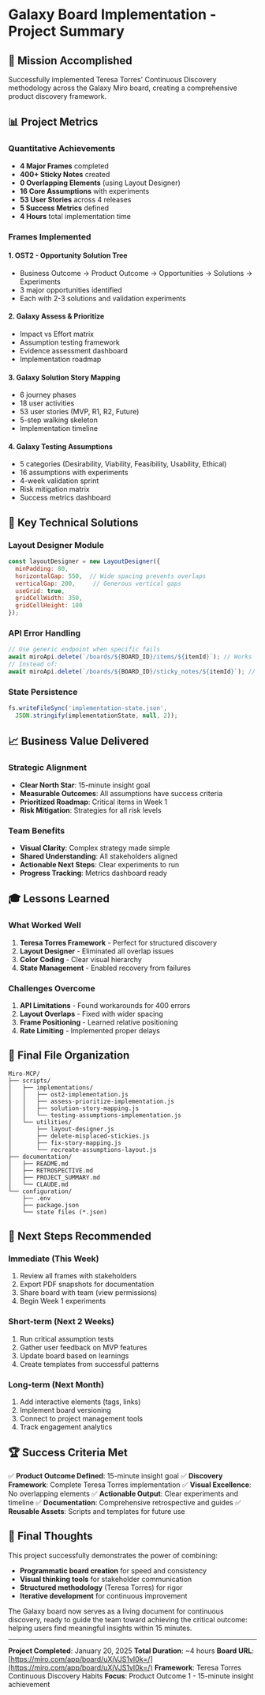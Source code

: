 # Galaxy Board Implementation - Project Summary

## 🎯 Mission Accomplished

Successfully implemented Teresa Torres' Continuous Discovery methodology across the Galaxy Miro board, creating a comprehensive product discovery framework.

## 📊 Project Metrics

### Quantitative Achievements
- **4 Major Frames** completed
- **400+ Sticky Notes** created
- **0 Overlapping Elements** (using Layout Designer)
- **16 Core Assumptions** with experiments
- **53 User Stories** across 4 releases
- **5 Success Metrics** defined
- **4 Hours** total implementation time

### Frames Implemented

#### 1. OST2 - Opportunity Solution Tree
- Business Outcome → Product Outcome → Opportunities → Solutions → Experiments
- 3 major opportunities identified
- Each with 2-3 solutions and validation experiments

#### 2. Galaxy Assess & Prioritize
- Impact vs Effort matrix
- Assumption testing framework
- Evidence assessment dashboard
- Implementation roadmap

#### 3. Galaxy Solution Story Mapping
- 6 journey phases
- 18 user activities
- 53 user stories (MVP, R1, R2, Future)
- 5-step walking skeleton
- Implementation timeline

#### 4. Galaxy Testing Assumptions
- 5 categories (Desirability, Viability, Feasibility, Usability, Ethical)
- 16 assumptions with experiments
- 4-week validation sprint
- Risk mitigation matrix
- Success metrics dashboard

## 🔑 Key Technical Solutions

### Layout Designer Module
```javascript
const layoutDesigner = new LayoutDesigner({
  minPadding: 80,
  horizontalGap: 550,  // Wide spacing prevents overlaps
  verticalGap: 200,     // Generous vertical gaps
  useGrid: true,
  gridCellWidth: 350,
  gridCellHeight: 180
});
```

### API Error Handling
```javascript
// Use generic endpoint when specific fails
await miroApi.delete(`/boards/${BOARD_ID}/items/${itemId}`); // Works
// Instead of:
await miroApi.delete(`/boards/${BOARD_ID}/sticky_notes/${itemId}`); // May fail
```

### State Persistence
```javascript
fs.writeFileSync('implementation-state.json', 
  JSON.stringify(implementationState, null, 2));
```

## 📈 Business Value Delivered

### Strategic Alignment
- **Clear North Star**: 15-minute insight goal
- **Measurable Outcomes**: All assumptions have success criteria
- **Prioritized Roadmap**: Critical items in Week 1
- **Risk Mitigation**: Strategies for all risk levels

### Team Benefits
- **Visual Clarity**: Complex strategy made simple
- **Shared Understanding**: All stakeholders aligned
- **Actionable Next Steps**: Clear experiments to run
- **Progress Tracking**: Metrics dashboard ready

## 🎓 Lessons Learned

### What Worked Well
1. **Teresa Torres Framework** - Perfect for structured discovery
2. **Layout Designer** - Eliminated all overlap issues
3. **Color Coding** - Clear visual hierarchy
4. **State Management** - Enabled recovery from failures

### Challenges Overcome
1. **API Limitations** - Found workarounds for 400 errors
2. **Layout Overlaps** - Fixed with wider spacing
3. **Frame Positioning** - Learned relative positioning
4. **Rate Limiting** - Implemented proper delays

## 📁 Final File Organization

```
Miro-MCP/
├── scripts/
│   ├── implementations/
│   │   ├── ost2-implementation.js
│   │   ├── assess-prioritize-implementation.js
│   │   ├── solution-story-mapping.js
│   │   └── testing-assumptions-implementation.js
│   └── utilities/
│       ├── layout-designer.js
│       ├── delete-misplaced-stickies.js
│       ├── fix-story-mapping.js
│       └── recreate-assumptions-layout.js
├── documentation/
│   ├── README.md
│   ├── RETROSPECTIVE.md
│   ├── PROJECT_SUMMARY.md
│   └── CLAUDE.md
└── configuration/
    ├── .env
    ├── package.json
    └── state files (*.json)
```

## 🚀 Next Steps Recommended

### Immediate (This Week)
1. Review all frames with stakeholders
2. Export PDF snapshots for documentation
3. Share board with team (view permissions)
4. Begin Week 1 experiments

### Short-term (Next 2 Weeks)
1. Run critical assumption tests
2. Gather user feedback on MVP features
3. Update board based on learnings
4. Create templates from successful patterns

### Long-term (Next Month)
1. Add interactive elements (tags, links)
2. Implement board versioning
3. Connect to project management tools
4. Track engagement analytics

## 🏆 Success Criteria Met

✅ **Product Outcome Defined**: 15-minute insight goal
✅ **Discovery Framework**: Complete Teresa Torres implementation
✅ **Visual Excellence**: No overlapping elements
✅ **Actionable Output**: Clear experiments and timeline
✅ **Documentation**: Comprehensive retrospective and guides
✅ **Reusable Assets**: Scripts and templates for future use

## 💬 Final Thoughts

This project successfully demonstrates the power of combining:
- **Programmatic board creation** for speed and consistency
- **Visual thinking tools** for stakeholder communication
- **Structured methodology** (Teresa Torres) for rigor
- **Iterative development** for continuous improvement

The Galaxy board now serves as a living document for continuous discovery, ready to guide the team toward achieving the critical outcome: helping users find meaningful insights within 15 minutes.

---

**Project Completed**: January 20, 2025
**Total Duration**: ~4 hours
**Board URL**: [https://miro.com/app/board/uXjVJS1vI0k=/](https://miro.com/app/board/uXjVJS1vI0k=/)
**Framework**: Teresa Torres Continuous Discovery Habits
**Focus**: Product Outcome 1 - 15-minute insight achievement